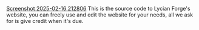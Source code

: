 [Screenshot 2025-02-16 212806](https://github.com/user-attachments/assets/8499b5df-818b-4b58-849f-0f766715118b)
This is the source code to Lycian Forge's website, you can freely use and edit the website for your needs, all we ask for is give credit when it's due.

